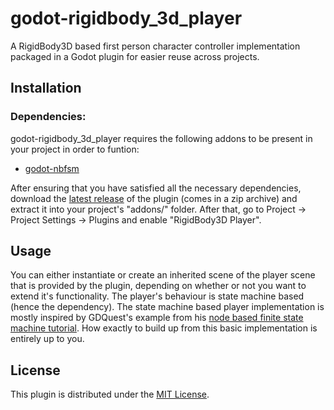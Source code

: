 # godot-rigidbody_3d_player

A RigidBody3D based first person character controller implementation packaged in a Godot plugin for easier reuse across projects.

## Installation

### Dependencies:

godot-rigidbody_3d_player requires the following addons to be present in your project in order to funtion:
- [godot-nbfsm](https://github.com/snddude/godot-nbfsm)

After ensuring that you have satisfied all the necessary dependencies, download the [latest release](https://github.com/snddude/godot-rigidbody_3d_player/releases/latest) of the plugin (comes in a zip archive) and extract it into your project's "addons/" folder. After that, go to Project -> Project Settings -> Plugins and enable "RigidBody3D Player".

## Usage

You can either instantiate or create an inherited scene of the player scene that is provided by the plugin, depending on whether or not you want to extend it's functionality. The player's behaviour is state machine based (hence the dependency). The state machine based player implementation is mostly inspired by GDQuest's example from his [node based finite state machine tutorial](https://www.gdquest.com/tutorial/godot/design-patterns/finite-state-machine/). How exactly to build up from this basic implementation is entirely up to you.

## License

This plugin is distributed under the [MIT License](https://en.wikipedia.org/wiki/MIT_License).
